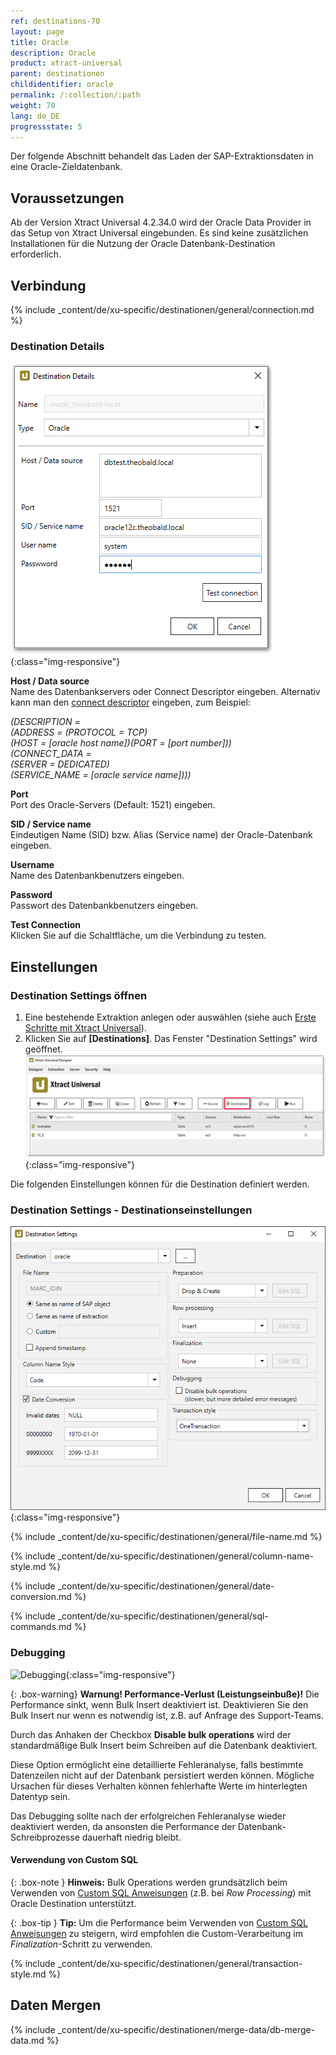 ```yaml
---
ref: destinations-70
layout: page
title: Oracle
description: Oracle
product: xtract-universal
parent: destinationen
childidentifier: oracle
permalink: /:collection/:path
weight: 70
lang: de_DE
progressstate: 5
---
```


Der folgende Abschnitt behandelt das Laden der SAP-Extraktionsdaten in eine Oracle-Zieldatenbank.

## Voraussetzungen
Ab der Version Xtract Universal 4.2.34.0 wird der Oracle Data Provider in das Setup von Xtract Universal eingebunden. 
Es sind keine zusätzlichen Installationen für die Nutzung der Oracle Datenbank-Destination erforderlich.

## Verbindung

{% include _content/de/xu-specific/destinationen/general/connection.md %}	

### Destination Details

![XU_oracle_connection_test_1](/img/content/XU_oracle_connection_test_1.png){:class="img-responsive"}


**Host / Data source**<br>
Name des Datenbankservers oder Connect Descriptor eingeben.
Alternativ kann man den [connect descriptor](https://docs.oracle.com/html/E10927_01/featConnecting.htm) eingeben, zum Beispiel:

*(DESCRIPTION =* <br>
*(ADDRESS = (PROTOCOL = TCP)* <br>
*(HOST = [oracle host name])(PORT = [port number]))* <br>
*(CONNECT_DATA =* <br>
*(SERVER = DEDICATED)* <br>
*(SERVICE_NAME = [oracle service name])))*

**Port**<br>
Port des Oracle-Servers (Default: 1521) eingeben. 

**SID / Service name**<br>
Eindeutigen Name (SID) bzw. Alias (Service name) der Oracle-Datenbank eingeben.

**Username** <br>
Name des Datenbankbenutzers eingeben.

**Password**<br>
Passwort des Datenbankbenutzers eingeben.
            
**Test Connection**<br>
Klicken Sie auf die Schaltfläche, um die Verbindung zu testen. 

## Einstellungen

### Destination Settings öffnen

1. Eine bestehende Extraktion anlegen oder auswählen (siehe auch [Erste Schritte mit Xtract Universal](../../erste-schritte/eine-neue-extraktion-anlegen)).
2. Klicken Sie auf **[Destinations]**. Das Fenster "Destination Settings" wird geöffnet.
![Destination-settings](/img/content/xu/xu_designer_destination.png){:class="img-responsive"}

Die folgenden Einstellungen können für die Destination definiert werden. 
  
### Destination Settings - Destinationseinstellungen

![ext_spec_set_de_form_debug](/img/content/oracle-configurations.png){:class="img-responsive"}

{% include _content/de/xu-specific/destinationen/general/file-name.md %}

{% include _content/de/xu-specific/destinationen/general/column-name-style.md %}

{% include _content/de/xu-specific/destinationen/general/date-conversion.md %}

{% include _content/de/xu-specific/destinationen/general/sql-commands.md %}


### Debugging

![Debugging](/img/content/debugging-bulk-insert.png){:class="img-responsive"}

{: .box-warning}
**Warnung! Performance-Verlust (Leistungseinbuße)!**
Die Performance sinkt, wenn Bulk Insert deaktiviert ist.
Deaktivieren Sie den Bulk Insert nur wenn es notwendig ist, z.B. auf Anfrage des Support-Teams.

Durch das Anhaken der Checkbox **Disable bulk operations** wird der standardmäßige Bulk Insert beim Schreiben auf die Datenbank deaktiviert.

Diese Option ermöglicht eine detaillierte Fehleranalyse, falls bestimmte Datenzeilen nicht auf der Datenbank persistiert werden können. 
Mögliche Ursachen für dieses Verhalten können fehlerhafte Werte im hinterlegten Datentyp sein.

Das Debugging sollte nach der erfolgreichen Fehleranalyse wieder deaktiviert werden, da ansonsten die Performance der Datenbank-Schreibprozesse dauerhaft niedrig bleibt. 

#### Verwendung von Custom SQL

{: .box-note }
**Hinweis:** Bulk Operations werden grundsätzlich beim Verwenden von [Custom SQL Anweisungen](#sql-anweisungen) (z.B. bei *Row Processing*) mit Oracle Destination unterstützt.

{: .box-tip }
**Tip:** Um die Performance beim Verwenden von [Custom SQL Anweisungen](#sql-anweisungen) zu steigern, wird empfohlen die Custom-Verarbeitung im *Finalization*-Schritt zu verwenden.

{% include _content/de/xu-specific/destinationen/general/transaction-style.md %}


## Daten Mergen

{% include _content/de/xu-specific/destinationen/merge-data/db-merge-data.md  %}
